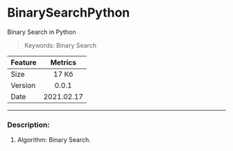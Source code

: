 # BinarySearchPython
Binary Search in Python

> Keywords: Binary Search

 Feature   | Metrics 
-----------|:-------: 
Size       |   17 Кб 
Version    |   0.0.1 
Date       |   2021.02.17
***
<h3>Description:</h3>

1. Algorithm: Binary Search.

